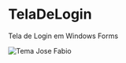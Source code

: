 # TelaDeLogin
Tela de Login em Windows Forms

![Tema Jose Fabio](https://github.com/josefabiodev/teladelogin/blob/main/telalogin?raw=true)
